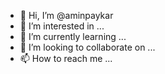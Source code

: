 - 👋 Hi, I’m @aminpaykar
- 👀 I’m interested in ...
- 🌱 I’m currently learning ...
- 💞️ I’m looking to collaborate on ...
- 📫 How to reach me ...

<!---
aminpaykar/aminpaykar is a ✨ special ✨ repository because its `README.md` (this file) appears on your GitHub profile.
You can click the Preview link to take a look at your changes.
--->
